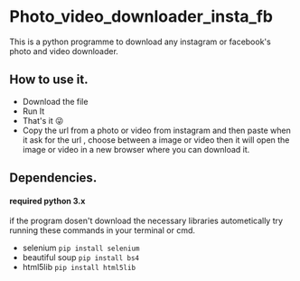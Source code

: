 # Photo_video_downloader_insta_fb
This is a python programme to download any instagram or facebook's photo and video downloader.

## How to use it.
* Download the file
* Run It
* That's it 😜
* Copy the url from a photo or video from instagram and then paste when it ask for the url , choose between a image or video then it will open the image or video in a new browser where you can download it.

## Dependencies.
#### required python 3.x

if the program dosen't download the necessary libraries autometically try running these commands in your terminal or cmd.
* selenium ```pip install selenium```
* beautiful soup ```pip install bs4```
* html5lib ```pip install html5lib```
